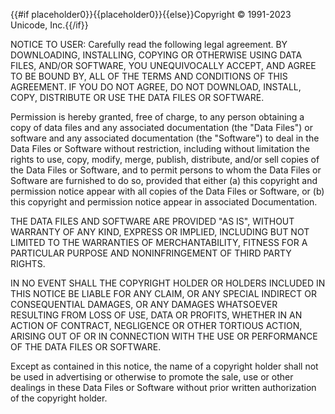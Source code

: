{{#if placeholder0}}{{placeholder0}}{{else}}Copyright © 1991-2023 Unicode, Inc.{{/if}}

 NOTICE TO USER: Carefully read the following legal agreement. BY DOWNLOADING, INSTALLING, COPYING OR OTHERWISE USING DATA FILES, AND/OR SOFTWARE, YOU UNEQUIVOCALLY ACCEPT, AND AGREE TO BE BOUND BY, ALL OF THE TERMS AND CONDITIONS OF THIS AGREEMENT. IF YOU DO NOT AGREE, DO NOT DOWNLOAD, INSTALL, COPY, DISTRIBUTE OR USE THE DATA FILES OR SOFTWARE.

 Permission is hereby granted, free of charge, to any person obtaining a copy of data files and any associated documentation (the &quot;Data Files&quot;) or software and any associated documentation (the &quot;Software&quot;) to deal in the Data Files or Software without restriction, including without limitation the rights to use, copy, modify, merge, publish, distribute, and/or sell copies of the Data Files or Software, and to permit persons to whom the Data Files or Software are furnished to do so, provided that either (a) this copyright and permission notice appear with all copies of the Data Files or Software, or (b) this copyright and permission notice appear in associated Documentation.

 THE DATA FILES AND SOFTWARE ARE PROVIDED &quot;AS IS&quot;, WITHOUT WARRANTY OF ANY KIND, EXPRESS OR IMPLIED, INCLUDING BUT NOT LIMITED TO THE WARRANTIES OF MERCHANTABILITY, FITNESS FOR A PARTICULAR PURPOSE AND NONINFRINGEMENT OF THIRD PARTY RIGHTS.

 IN NO EVENT SHALL THE COPYRIGHT HOLDER OR HOLDERS INCLUDED IN THIS NOTICE BE LIABLE FOR ANY CLAIM, OR ANY SPECIAL INDIRECT OR CONSEQUENTIAL DAMAGES, OR ANY DAMAGES WHATSOEVER RESULTING FROM LOSS OF USE, DATA OR PROFITS, WHETHER IN AN ACTION OF CONTRACT, NEGLIGENCE OR OTHER TORTIOUS ACTION, ARISING OUT OF OR IN CONNECTION WITH THE USE OR PERFORMANCE OF THE DATA FILES OR SOFTWARE.

 Except as contained in this notice, the name of a copyright holder shall not be used in advertising or otherwise to promote the sale, use or other dealings in these Data Files or Software without prior written authorization of the copyright holder.